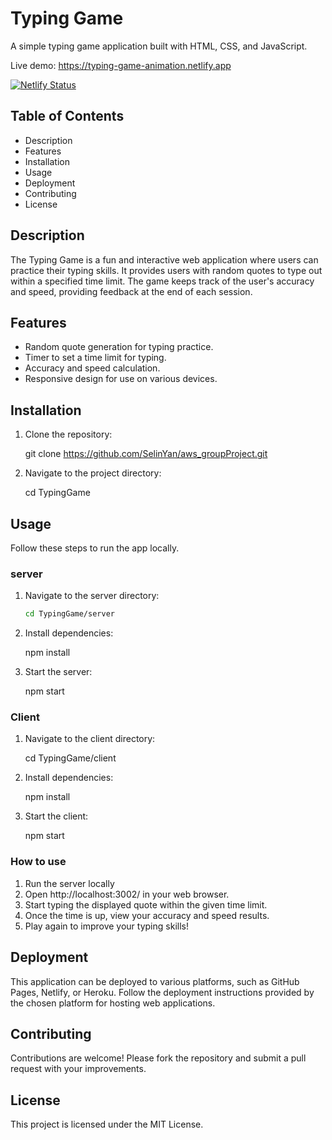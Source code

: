 # Typing Game

A simple typing game application built with HTML, CSS, and JavaScript.

Live demo: https://typing-game-animation.netlify.app

[![Netlify Status](https://api.netlify.com/api/v1/badges/fc3a921a-939f-424d-a316-d7fa1434638f/deploy-status?branch=main)](https://app.netlify.com/sites/typing-game-animation/deploys)

## Table of Contents

- Description
- Features
- Installation
- Usage
- Deployment
- Contributing
- License

## Description

The Typing Game is a fun and interactive web application where users can practice their typing skills. It provides users with random quotes to type out within a specified time limit. The game keeps track of the user's accuracy and speed, providing feedback at the end of each session.

## Features

- Random quote generation for typing practice.
- Timer to set a time limit for typing.
- Accuracy and speed calculation.
- Responsive design for use on various devices.

## Installation

1. Clone the repository:

   git clone https://github.com/SelinYan/aws_groupProject.git

2. Navigate to the project directory:

   cd TypingGame

## Usage

Follow these steps to run the app locally.

### server

1. Navigate to the server directory:

   ```bash
   cd TypingGame/server

   ```

2. Install dependencies:

   npm install

3. Start the server:

   npm start

### Client

1. Navigate to the client directory:

   cd TypingGame/client

2. Install dependencies:

   npm install

3. Start the client:

   npm start

### How to use

1. Run the server locally
2. Open http://localhost:3002/ in your web browser.
3. Start typing the displayed quote within the given time limit.
4. Once the time is up, view your accuracy and speed results.
5. Play again to improve your typing skills!

## Deployment

This application can be deployed to various platforms, such as GitHub Pages, Netlify, or Heroku. Follow the deployment instructions provided by the chosen platform for hosting web applications.

## Contributing

Contributions are welcome! Please fork the repository and submit a pull request with your improvements.

## License

This project is licensed under the MIT License.
